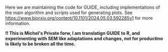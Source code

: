  Here we are maintaining the code for GUIDE, including implementations of the main algorithm and scripts used for generating plots. See https://www.biorxiv.org/content/10.1101/2024.05.03.592285v1 for more information. 


**!! This is Michel's Private forw, I am translatign GUIDE to R, and experimenting with SEM like adaptations and changes, not for productino is likely to be broken all the time.**


